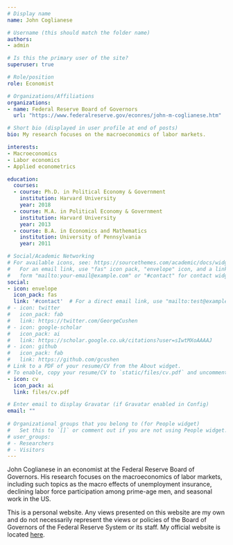 ```yaml
---
# Display name
name: John Coglianese

# Username (this should match the folder name)
authors:
- admin

# Is this the primary user of the site?
superuser: true

# Role/position
role: Economist

# Organizations/Affiliations
organizations:
- name: Federal Reserve Board of Governors
  url: "https://www.federalreserve.gov/econres/john-m-coglianese.htm"

# Short bio (displayed in user profile at end of posts)
bio: My research focuses on the macroeconomics of labor markets.

interests:
- Macroeconomics
- Labor economics
- Applied econometrics

education:
  courses:
  - course: Ph.D. in Political Economy & Government
    institution: Harvard University
    year: 2018
  - course: M.A. in Political Economy & Government 
    institution: Harvard University
    year: 2013
  - course: B.A. in Economics and Mathematics
    institution: University of Pennsylvania
    year: 2011

# Social/Academic Networking
# For available icons, see: https://sourcethemes.com/academic/docs/widgets/#icons
#   For an email link, use "fas" icon pack, "envelope" icon, and a link in the
#   form "mailto:your-email@example.com" or "#contact" for contact widget.
social:
- icon: envelope
  icon_pack: fas
  link: '#contact'  # For a direct email link, use "mailto:test@example.org".
# - icon: twitter
#   icon_pack: fab
#   link: https://twitter.com/GeorgeCushen
# - icon: google-scholar
#   icon_pack: ai
#   link: https://scholar.google.co.uk/citations?user=sIwtMXoAAAAJ
# - icon: github
#   icon_pack: fab
#   link: https://github.com/gcushen
# Link to a PDF of your resume/CV from the About widget.
# To enable, copy your resume/CV to `static/files/cv.pdf` and uncomment the lines below.  
- icon: cv
  icon_pack: ai
  link: files/cv.pdf

# Enter email to display Gravatar (if Gravatar enabled in Config)
email: ""
  
# Organizational groups that you belong to (for People widget)
#   Set this to `[]` or comment out if you are not using People widget.  
# user_groups:
# - Researchers
# - Visitors
---
```


John Coglianese in an economist at the Federal Reserve Board of Governors. His research focuses on the macroeconomics of labor markets, including such topics as the macro effects of unemployment insurance, declining labor force participation among prime-age men, and seasonal work in the US. 

This is a personal website. Any views presented on this website are my own and do not necessarily represent the views or policies of the Board of Governors of the Federal Reserve System or its staff. My official website is located [here](https://www.federalreserve.gov/econres/john-m-coglianese.htm).
